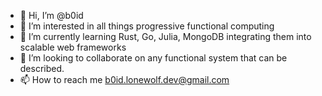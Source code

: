 - 👋 Hi, I’m @b0id
- 👀 I’m interested in all things progressive functional computing
- 🌱 I’m currently learning Rust, Go, Julia, MongoDB integrating them into scalable web frameworks
- 💞️ I’m looking to collaborate on any functional system that can be described.
- 📫 How to reach me b0id.lonewolf.dev@gmail.com

<!---
b0id/b0id is a ✨ special ✨ repository because its `README.md` (this file) appears on your GitHub profile.
You can click the Preview link to take a look at your changes.
--->
